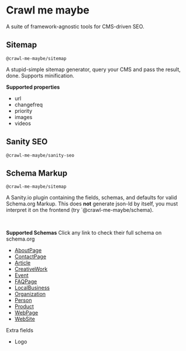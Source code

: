 # Crawl me maybe
A suite of framework-agnostic tools for CMS-driven SEO.


## Sitemap
`@crawl-me-maybe/sitemap`

A stupid-simple sitemap generator, query your CMS and pass the result, done. Supports minification.

**Supported properties**
- url
- changefreq
- priority
- images
- videos

## Sanity SEO
`@crawl-me-maybe/sanity-seo`


## Schema Markup
`@crawl-me-maybe/sitemap`

A Sanity.io plugin containing the fields, schemas, and defaults for valid Schema.org Markup. This does <strong>not</strong> generate json-ld by itself, you must interpret it on the frontend (try `@crawl-me-maybe/schema).

<br/>

**Supported Schemas**
Click any link to check their full schema on schema.org
- [AboutPage](https://schema.org/AboutPage)
- [ContactPage](https://schema.org/ContactPage)
- [Article](https://schema.org/Article)
- [CreativeWork](https://schema.org/CreativeWork)
- [Event](https://schema.org/Event)
- [FAQPage](https://schema.org/FAQPage)
- [LocalBusiness](https://schema.org/LocalBusiness)
- [Organization](https://schema.org/Organization)
- [Person](https://schema.org/Person)
- [Product](https://schema.org/Product)
- [WebPage](https://schema.org/WebPage)
- [WebSite](https://schema.org/WebSite)

<stromg>Extra fields</strong>
- Logo
